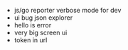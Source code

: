 - js/go reporter verbose mode for dev
- ui bug json explorer
- hello is error
- very big screen ui
- token in url
